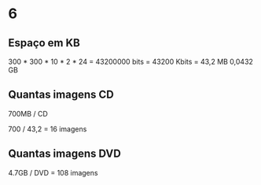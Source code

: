 # 6

## Espaço em KB

300 * 300 * 10 * 2 * 24 = 43200000 bits = 43200 Kbits = 43,2 MB 0,0432 GB

## Quantas imagens CD

700MB / CD

700 / 43,2 = 16 imagens


## Quantas imagens DVD

4.7GB / DVD = 108 imagens
